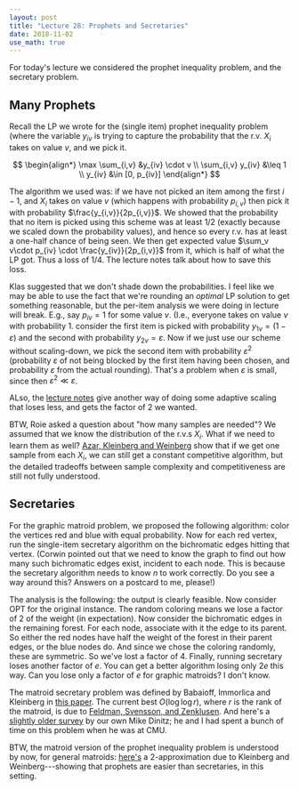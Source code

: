 ```yaml
---
layout: post
title: "Lecture 28: Prophets and Secretaries"
date: 2018-11-02
use_math: true
---
```


For today's lecture we considered the prophet inequality problem, and
the secretary problem.

## Many Prophets

Recall the LP we wrote for the (single item) prophet inequality problem
(where the variable $y_{iv}$ is trying to capture the probability that
the r.v. $X_i$ takes on value $v$, and we pick it. 

$$
\begin{align*}
  \max \sum_{i,v} &y_{iv} \cdot v \\
  \sum_{i,v} y_{iv} &\leq 1 \\
  y_{iv} &\in [0, p_{iv}]
\end{align*}
$$

The algorithm we used was: if we have not picked an item among the first
$i-1$, and $X_i$ takes on value $v$ (which happens with probability
$p_{i,v}$) then pick it with probability $\frac{y_{i,v}}{2p_{i,v}}$. We
showed that the probability that no item is picked using this scheme was
at least $1/2$ (exactly because we scaled down the probability values),
and hence so every r.v. has at least a one-half chance of being seen. We
then get expected value
$\sum_v v\cdot p_{iv} \cdot \frac{y_{iv}}{2p_{i,v}}$ from it, which is
half of what the LP got. Thus a loss of $1/4$. The lecture notes talk
about how to save this loss.

Klas suggested that we don't shade down the probabilities. I feel like
we may be able to use the fact that we're rounding an *optimal* LP
solution to get something reasonable, but the per-item analysis we were
doing in lecture will break. E.g., say $p_{iv} = 1$ for some value
$v$. (I.e., everyone takes on value $v$ with probability $1$. consider
the first item is picked with probability $y_{1v} = (1-\varepsilon)$ and
the second with probability $y_{2v} = \varepsilon$. Now if we just use
our scheme without scaling-down, we pick the second item with
probability $\varepsilon^2$ (probability $\varepsilon$ of not being
blocked by the first item having been chosen, and probability
$\varepsilon$ from the actual rounding). That's a problem when
$\varepsilon$ is small, since then $\varepsilon^2 \ll \varepsilon$.

ALso, the [lecture notes](http://www.cs.cmu.edu/~anupamg/ipco17/ipco-talk3.pdf) give another way of doing some adaptive
scaling that loses less, and gets the factor of $2$ we wanted.

BTW, Roie asked a question about "how many samples are needed"? We
assumed that we know the distribution of the r.v.s $X_i$. What if we
need to learn them as well? [Azar, Kleinberg and Weinberg](https://arxiv.org/abs/1307.3736) show that
if we get one sample from each $X_i$, we can still get a constant
competitive algorithm, but the detailed tradeoffs between sample
complexity and competitiveness are still not fully understood.

## Secretaries

For the graphic matroid problem, we proposed the following algorithm:
color the vertices red and blue with equal probability. Now for each red
vertex, run the single-item secretary algorithm on the bichromatic edges
hitting that vertex. (Corwin pointed out that we need to know the graph
to find out how many such bichromatic edges exist, incident to each
node. This is because the secretary algorithm needs to know $n$ to work
correctly. Do you see a way around this? Answers on a postcard to me,
please!)

The analysis is the following: the output is clearly feasible. Now
consider OPT for the original instance. The random coloring means we
lose a factor of $2$ of the weight (in expectation). Now consider the
bichromatic edges in the remaining forest. For each node, associate with
it the edge to its parent. So either the red nodes have half the weight
of the forest in their parent edges, or the blue nodes do. And since we
chose the coloring randomly, these are symmetric. So we've lost a factor
of $4$. Finally, running secretary loses another factor of $e$. You can
get a better algorithm losing only $2e$ this way. Can you lose only a
factor of $e$ for graphic matroids? I don't know.

The matroid secretary problem was defined by Babaioff, Immorlica and
Kleinberg in [this paper](https://www.cs.cornell.edu/~rdk/papers/matsec.pdf). The current best $O(\log \log r)$, where
$r$ is the rank of the matroid, is due to [Feldman, Svensson, and
Zenklusen](https://arxiv.org/abs/1404.4473). And here's a [slightly older survey](http://www.cs.jhu.edu/~mdinitz/papers/secretary-survey.pdf) by our own Mike Dinitz;
he and I had spent a bunch of time on this problem when he was at CMU.

BTW, the matroid version of the prophet inequality problem is understood
by now, for general matroids: [here's](https://arxiv.org/abs/1201.4764) a $2$-approximation due to Kleinberg and Weinberg---showing that prophets are easier than
secretaries, in this setting. 
